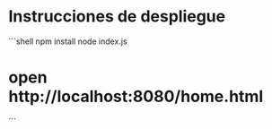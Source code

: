 # Instrucciones de despliegue
´´´shell
npm install
node index.js
# open http://localhost:8080/home.html
´´´